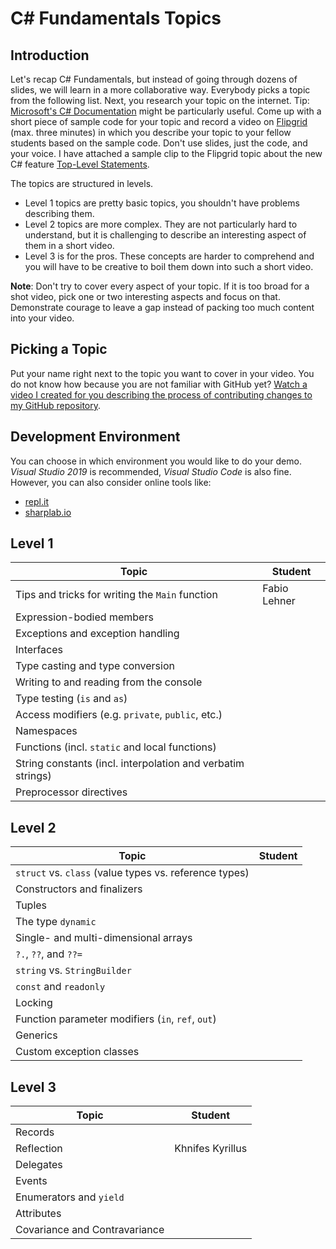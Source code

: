 # C# Fundamentals Topics

## Introduction

Let's recap C# Fundamentals, but instead of going through dozens of slides, we will learn in a more collaborative way. Everybody picks a topic from the following list. Next, you research your topic on the internet. Tip: [Microsoft's C# Documentation](https://docs.microsoft.com/en-us/dotnet/csharp/) might be particularly useful. Come up with a short piece of sample code for your topic and record a video on [Flipgrid](https://flipgrid.com/de4b3d38) (max. three minutes) in which you describe your topic to your fellow students based on the sample code. Don't use slides, just the code, and your voice. I have attached a sample clip to the Flipgrid topic about the new C# feature [Top-Level Statements](https://docs.microsoft.com/en-us/dotnet/csharp/language-reference/proposals/csharp-9.0/top-level-statements).

The topics are structured in levels.

* Level 1 topics are pretty basic topics, you shouldn't have problems describing them.
* Level 2 topics are more complex. They are not particularly hard to understand, but it is challenging to describe an interesting aspect of them in a short video.
* Level 3 is for the pros. These concepts are harder to comprehend and you will have to be creative to boil them down into such a short video.

**Note**: Don't try to cover every aspect of your topic. If it is too broad for a shot video, pick one or two interesting aspects and focus on that. Demonstrate courage to leave a gap instead of packing too much content into your video.

## Picking a Topic

Put your name right next to the topic you want to cover in your video. You do not know how because you are not familiar with GitHub yet? [Watch a video I created for you describing the process of contributing changes to my GitHub repository](https://youtu.be/mBprBD16P3g).

## Development Environment

You can choose in which environment you would like to do your demo. *Visual Studio 2019* is recommended, *Visual Studio Code* is also fine. However, you can also consider online tools like:

* [repl.it](https://repl.it/)
* [sharplab.io](https://sharplab.io/)

## Level 1

| Topic                                                       | Student |
| ----------------------------------------------------------- | ------- |
| Tips and tricks for writing the `Main` function             |  Fabio Lehner   |
| Expression-bodied members                                   |         |
| Exceptions and exception handling                           |         |
| Interfaces                                                  |         |
| Type casting and type conversion                            |         |
| Writing to and reading from the console                     |         |
| Type testing (`is` and `as`)                                |         |
| Access modifiers (e.g. `private`, `public`, etc.)           |         |
| Namespaces                                                  |         |
| Functions (incl. `static` and local functions)              |         |
| String constants (incl. interpolation and verbatim strings) |         |
| Preprocessor directives                                     |         |

## Level 2

| Topic                                                  | Student |
| ------------------------------------------------------ | ------- |
| `struct` vs. `class` (value types vs. reference types) |         |
| Constructors and finalizers                            |         |
| Tuples                                                 |         |
| The type `dynamic`                                     |         |
| Single- and multi-dimensional arrays                   |         |
| `?.`, `??`, and `??=`                                  |         |
| `string` vs. `StringBuilder`                           |         |
| `const` and `readonly`                                 |         |
| Locking                                                |         |
| Function parameter modifiers (`in`, `ref`, `out`)      |         |
| Generics                                               |         |
| Custom exception classes                               |         |

## Level 3

| Topic                         | Student |
| ----------------------------- | ------- |
| Records                       |         |
| Reflection                    |Khnifes Kyrillus|
| Delegates                     |         |
| Events                        |         |
| Enumerators and `yield`       |         |
| Attributes                    |         |
| Covariance and Contravariance |         |
